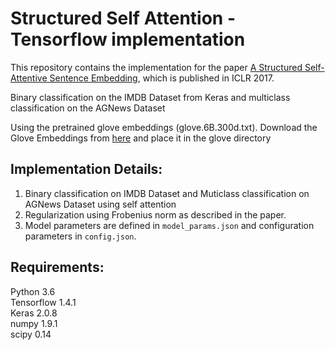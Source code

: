 # Structured Self Attention - Tensorflow implementation
This repository contains the implementation for the paper [A Structured Self-Attentive Sentence Embedding](https://arxiv.org/abs/1703.03130), which is published in ICLR 2017.

Binary classification on the IMDB Dataset from Keras and multiclass classification on the AGNews Dataset

Using the pretrained glove embeddings (glove.6B.300d.txt). Download the Glove Embeddings from [here](http://nlp.stanford.edu/data/glove.6B.zip) and place it in the glove directory

## Implementation Details:
1. Binary classification on IMDB Dataset and Muticlass classification on AGNews Dataset using self attention
2. Regularization using Frobenius norm as described in the paper.
3. Model parameters are defined in `model_params.json` and configuration parameters in `config.json`.

## Requirements:
Python 3.6  
Tensorflow 1.4.1  
Keras 2.0.8  
numpy 1.9.1  
scipy 0.14  
  
